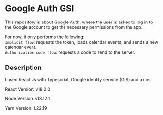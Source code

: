 # Google Auth GSI

This repository is about Google Auth, where the user is asked to log in to the Google account to get the necessary permissions from the app.

For now, it only performs the following:\
`Implicit flow`: requests the token, loads calendar events, and sends a new calendar event.\
`Authorization code flow`: requests a code to send to the server.

## Description

I used React Js with Typescript, Google identity service (GIS) and axios.

React Version: v18.2.0

Node Version: v18.12.1

Yarn Version: 1.22.19
